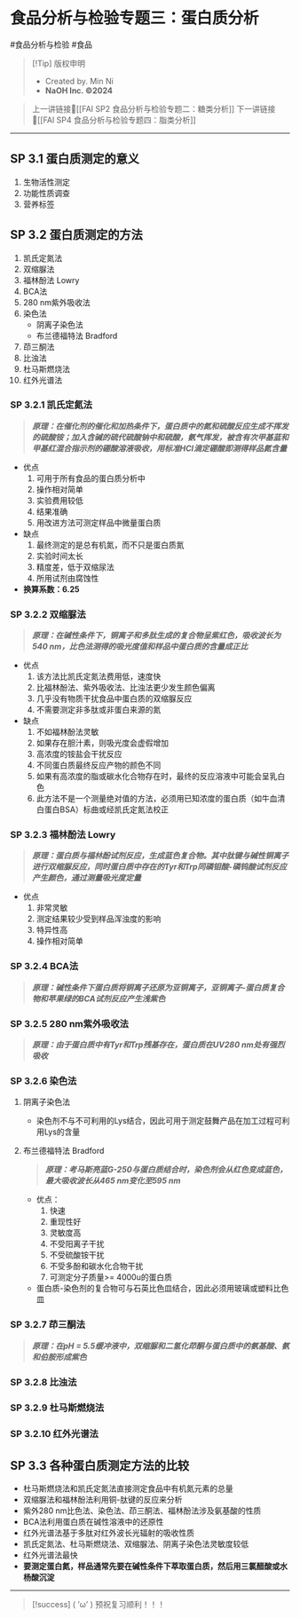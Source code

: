 # 食品分析与检验专题三：蛋白质分析
#食品分析与检验 #食品


> [!Tip] 版权申明
> - Created by. Min Ni
> -  **NaOH Inc. ©2024**

> 上一讲链接🔗[[FAI SP2 食品分析与检验专题二：糖类分析]]
> 下一讲链接🔗[[FAI SP4 食品分析与检验专题四：脂类分析]]

---
## SP 3.1 蛋白质测定的意义
1. 生物活性测定
2. 功能性质调查
3. 营养标签

## SP 3.2 蛋白质测定的方法
1. 凯氏定氮法
2. 双缩脲法
3. 福林酚法 Lowry
4. BCA法
5. 280 nm紫外吸收法
6. 染色法
	- 阴离子染色法
	- 布兰德福特法 Bradford
7. 茚三酮法
8. 比浊法
9. 杜马斯燃烧法
10. 红外光谱法
### SP 3.2.1 凯氏定氮法

>***原理：在催化剂的催化和加热条件下，蛋白质中的氮和硫酸反应生成不挥发的硫酸铵；加入含碱的硫代硫酸钠中和硫酸，氨气挥发，被含有次甲基蓝和甲基红混合指示剂的硼酸溶液吸收，用标准HCl滴定硼酸即测得样品氮含量***

- 优点
	1. 可用于所有食品的蛋白质分析中
	2. 操作相对简单
	3. 实验费用较低
	4. 结果准确
	5. 用改进方法可测定样品中微量蛋白质
- 缺点
	1. 最终测定的是总有机氮，而不只是蛋白质氮
	2. 实验时间太长
	3. 精度差，低于双缩尿法
	4. 所用试剂由腐蚀性
- **换算系数：6.25**
### SP 3.2.2 双缩脲法

>***原理：在碱性条件下，铜离子和多肽生成的复合物呈紫红色，吸收波长为540 nm，比色法测得的吸光度值和样品中蛋白质的含量成正比***

- 优点
	1. 该方法比凯氏定氮法费用低，速度快
	2. 比福林酚法、紫外吸收法、比浊法更少发生颜色偏离
	3. 几乎没有物质干扰食品中蛋白质的双缩脲反应
	4. 不需要测定非多肽或非蛋白来源的氮
- 缺点
	1. 不如福林酚法灵敏
	2. 如果存在胆汁素，则吸光度会虚假增加
	3. 高浓度的铵盐会干扰反应
	4. 不同蛋白质最终反应产物的颜色不同
	5. 如果有高浓度的脂或碳水化合物存在时，最终的反应溶液中可能会呈乳白色
	6. 此方法不是一个测量绝对值的方法，必须用已知浓度的蛋白质（如牛血清白蛋白BSA）标曲或经凯氏定氮法校正
### SP 3.2.3 福林酚法 Lowry

>***原理：蛋白质与福林酚试剂反应，生成蓝色复合物。其中肽键与碱性铜离子进行双缩脲反应，同时蛋白质中存在的Tyr和Trp同磷钼酸-磷钨酸试剂反应产生颜色，通过测量吸光度定量***

- 优点
	1. 非常灵敏
	2. 测定结果较少受到样品浑浊度的影响
	3. 特异性高
	4. 操作相对简单
### SP 3.2.4 BCA法

>***原理：碱性条件下蛋白质将铜离子还原为亚铜离子，亚铜离子-蛋白质复合物和苹果绿的BCA试剂反应产生浅紫色***

### SP 3.2.5 280 nm紫外吸收法

>***原理：由于蛋白质中有Tyr和Trp残基存在，蛋白质在UV280 nm处有强烈吸收***

### SP 3.2.6 染色法
1. 阴离子染色法
	- 染色剂不与不可利用的Lys结合，因此可用于测定鼓舞产品在加工过程可利用Lys的含量
2. 布兰德福特法 Bradford
	>***原理：考马斯亮蓝G-250与蛋白质结合时，染色剂会从红色变成蓝色，最大吸收波长从465 nm变化至595 nm***

	- 优点：
		1. 快速
		2. 重现性好
		3. 灵敏度高
		4. 不受阳离子干扰
		5. 不受硫酸铵干扰
		6. 不受多酚和碳水化合物干扰
		7. 可测定分子质量>= 4000u的蛋白质
	- 蛋白质-染色剂的复合物可与石英比色皿结合，因此必须用玻璃或塑料比色皿
### SP 3.2.7 茚三酮法

>***原理：在pH = 5.5缓冲液中，双缩脲和二氢化茚酮与蛋白质中的氨基酸、氨和伯胺形成紫色***
### SP 3.2.8 比浊法
### SP 3.2.9 杜马斯燃烧法
### SP 3.2.10 红外光谱法
## SP 3.3 各种蛋白质测定方法的比较
- 杜马斯燃烧法和凯氏定氮法直接测定食品中有机氮元素的总量
- 双缩脲法和福林酚法利用铜-肽键的反应来分析
- 紫外280 nm比色法、染色法、茚三酮法、福林酚法涉及氨基酸的性质
- BCA法利用蛋白质在碱性溶液中的还原性
- 红外光谱法基于多肽对红外波长光辐射的吸收性质
- 凯氏定氮法、杜马斯燃烧法、双缩脲法、阴离子染色法灵敏度较低
- 红外光谱法最快
- **要测定蛋白氮，样品通常先要在碱性条件下萃取蛋白质，然后用三氯醋酸或水杨酸沉淀**

---
> [!success] ( ’ω’ ) 预祝复习顺利！！！       


